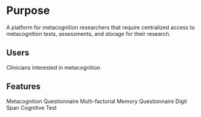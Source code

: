 # Purpose
A platform for metacognition researchers that require centralized access to metacognition tests, assessments, and storage for their research.

## Users
Clinicians interested in metacognition

## Features
Metacognition Questionnaire
Multi-factorial Memory Questionnaire
Digit Span Cognitive Test
